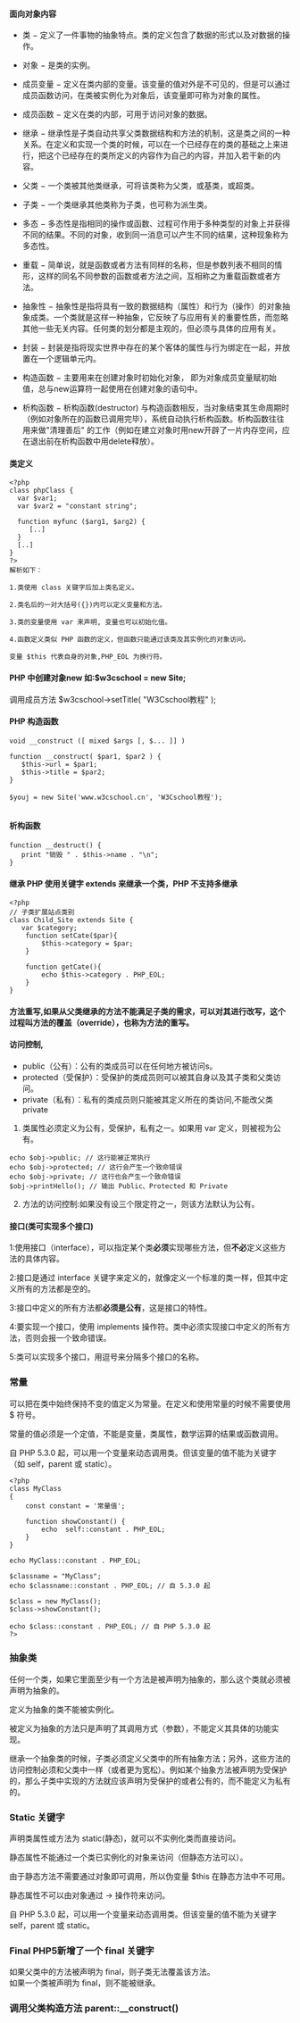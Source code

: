 #### 面向对象内容
* 类 − 定义了一件事物的抽象特点。类的定义包含了数据的形式以及对数据的操作。

* 对象 − 是类的实例。

* 成员变量 − 定义在类内部的变量。该变量的值对外是不可见的，但是可以通过成员函数访问，在类被实例化为对象后，该变量即可称为对象的属性。

* 成员函数 − 定义在类的内部，可用于访问对象的数据。

* 继承 − 继承性是子类自动共享父类数据结构和方法的机制，这是类之间的一种关系。在定义和实现一个类的时候，可以在一个已经存在的类的基础之上来进行，把这个已经存在的类所定义的内容作为自己的内容，并加入若干新的内容。

* 父类 − 一个类被其他类继承，可将该类称为父类，或基类，或超类。

* 子类 − 一个类继承其他类称为子类，也可称为派生类。

* 多态 − 多态性是指相同的操作或函数、过程可作用于多种类型的对象上并获得不同的结果。不同的对象，收到同一消息可以产生不同的结果，这种现象称为多态性。

* 重载 − 简单说，就是函数或者方法有同样的名称，但是参数列表不相同的情形，这样的同名不同参数的函数或者方法之间，互相称之为重载函数或者方法。

* 抽象性 − 抽象性是指将具有一致的数据结构（属性）和行为（操作）的对象抽象成类。一个类就是这样一种抽象，它反映了与应用有关的重要性质，而忽略其他一些无关内容。任何类的划分都是主观的，但必须与具体的应用有关。

* 封装 − 封装是指将现实世界中存在的某个客体的属性与行为绑定在一起，并放置在一个逻辑单元内。

* 构造函数 − 主要用来在创建对象时初始化对象， 即为对象成员变量赋初始值，总与new运算符一起使用在创建对象的语句中。

* 析构函数 − 析构函数(destructor) 与构造函数相反，当对象结束其生命周期时（例如对象所在的函数已调用完毕），系统自动执行析构函数。析构函数往往用来做"清理善后" 的工作（例如在建立对象时用new开辟了一片内存空间，应在退出前在析构函数中用delete释放）。


#### 类定义
```
<?php
class phpClass {
  var $var1;
  var $var2 = "constant string";
  
  function myfunc ($arg1, $arg2) {
     [..]
  }
  [..]
}
?>
解析如下：

1.类使用 class 关键字后加上类名定义。

2.类名后的一对大括号({})内可以定义变量和方法。

3.类的变量使用 var 来声明, 变量也可以初始化值。

4.函数定义类似 PHP 函数的定义，但函数只能通过该类及其实例化的对象访问。

变量 $this 代表自身的对象,PHP_EOL 为换行符。

```

#### PHP 中创建对象new 如:$w3cschool = new Site;
调用成员方法  $w3cschool->setTitle( "W3Cschool教程" );
#### PHP 构造函数
```
void __construct ([ mixed $args [, $... ]] )

function __construct( $par1, $par2 ) {
   $this->url = $par1;
   $this->title = $par2;
}

$youj = new Site('www.w3cschool.cn', 'W3Cschool教程');


``` 

#### 析构函数

```
function __destruct() {
   print "销毁 " . $this->name . "\n";
}
```

#### 继承 PHP 使用关键字 extends 来继承一个类，PHP 不支持多继承
```
<?php 
// 子类扩展站点类别
class Child_Site extends Site {
   var $category;
	function setCate($par){
		$this->category = $par;
	}
  
	function getCate(){
		echo $this->category . PHP_EOL;
	}
}
```

#### 方法重写,如果从父类继承的方法不能满足子类的需求，可以对其进行改写，这个过程叫方法的覆盖（override），也称为方法的重写。
#### 访问控制,
* public（公有）：公有的类成员可以在任何地方被访问s。
* protected（受保护）：受保护的类成员则可以被其自身以及其子类和父类访问。
* private（私有）：私有的类成员则只能被其定义所在的类访问,不能改父类private
1.  类属性必须定义为公有，受保护，私有之一。如果用 var 定义，则被视为公有。
```
echo $obj->public; // 这行能被正常执行
echo $obj->protected; // 这行会产生一个致命错误
echo $obj->private; // 这行也会产生一个致命错误
$obj->printHello(); // 输出 Public、Protected 和 Private
```
2.  方法的访问控制:如果没有设三个限定符之一，则该方法默认为公有。

#### 接口(类可实现多个接口)
1:使用接口（interface），可以指定某个类**必须**实现哪些方法，但**不必**定义这些方法的具体内容。

2:接口是通过 interface 关键字来定义的，就像定义一个标准的类一样，但其中定义所有的方法都是空的。

3:接口中定义的所有方法都**必须是公有**，这是接口的特性。

4:要实现一个接口，使用 implements 操作符。类中必须实现接口中定义的所有方法，否则会报一个致命错误。

5:类可以实现多个接口，用逗号来分隔多个接口的名称。


### 常量
可以把在类中始终保持不变的值定义为常量。在定义和使用常量的时候不需要使用 $ 符号。

常量的值必须是一个定值，不能是变量，类属性，数学运算的结果或函数调用。

自 PHP 5.3.0 起，可以用一个变量来动态调用类。但该变量的值不能为关键字（如 self，parent 或 static）。

```
<?php
class MyClass
{
    const constant = '常量值';

    function showConstant() {
        echo  self::constant . PHP_EOL;
    }
}

echo MyClass::constant . PHP_EOL;

$classname = "MyClass";
echo $classname::constant . PHP_EOL; // 自 5.3.0 起

$class = new MyClass();
$class->showConstant();

echo $class::constant . PHP_EOL; // 自 PHP 5.3.0 起
?>
```

### 抽象类
任何一个类，如果它里面至少有一个方法是被声明为抽象的，那么这个类就必须被声明为抽象的。

定义为抽象的类不能被实例化。

被定义为抽象的方法只是声明了其调用方式（参数），不能定义其具体的功能实现。

继承一个抽象类的时候，子类必须定义父类中的所有抽象方法；另外，这些方法的访问控制必须和父类中一样（或者更为宽松）。例如某个抽象方法被声明为受保护的，那么子类中实现的方法就应该声明为受保护的或者公有的，而不能定义为私有的。

### Static 关键字
声明类属性或方法为 static(静态)，就可以不实例化类而直接访问。

静态属性不能通过一个类已实例化的对象来访问（但静态方法可以）。

由于静态方法不需要通过对象即可调用，所以伪变量 $this 在静态方法中不可用。

静态属性不可以由对象通过 -> 操作符来访问。

自 PHP 5.3.0 起，可以用一个变量来动态调用类。但该变量的值不能为关键字 self，parent 或 static。

### Final PHP5新增了一个 final 关键字  
如果父类中的方法被声明为 final，则子类无法覆盖该方法。  
如果一个类被声明为 final，则不能被继承。

### 调用父类构造方法 parent::__construct() 